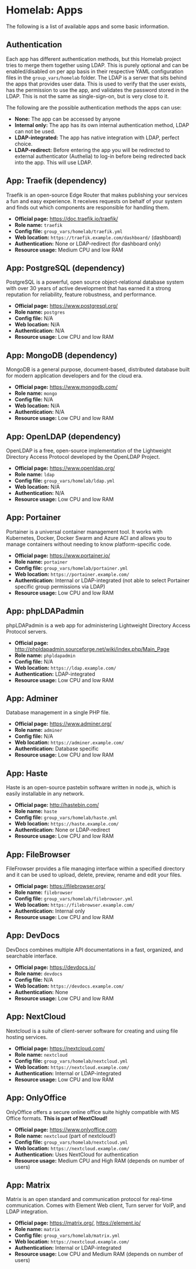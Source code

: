 # Homelab: Apps

The following is a list of available apps and some basic information.

## Authentication

Each app has different authentication methods, but this Homelab project tries to merge them together using LDAP. This is purely optional and can be enabled/disabled on per app basis in their respective YAML configuration files in the `group_vars/homelab` folder. The LDAP is a server that sits behind the apps that provides user data. This is used to verify that the user exists, has the permission to use the app, and validates the password stored in the LDAP. This is not the same as single-sign-on, but is very close to it.

The following are the possible authentication methods the apps can use:

* **None:** The app can be accessed by anyone
* **Internal only:** The app has its own internal authentication method, LDAP can not be used.
* **LDAP-integrated:** The app has native integration with LDAP, perfect choice.
* **LDAP-redirect:** Before entering the app you will be redirected to external authenticator (Authelia) to log-in before being redirected back into the app. This will use LDAP.

## App: Traefik (dependency)

Traefik is an open-source Edge Router that makes publishing your services a fun and easy experience. It receives requests on behalf of your system and finds out which components are responsible for handling them. 

* **Official page:** <https://doc.traefik.io/traefik/>
* **Role name:** `traefik`
* **Config file:** `group_vars/homelab/traefik.yml`
* **Web location:** `https://traefik.example.com/dashboard/` (dashboard)
* **Authentication:** None or LDAP-redirect (for dashboard only)
* **Resource usage:** Medium CPU and low RAM

## App: PostgreSQL (dependency)

PostgreSQL is a powerful, open source object-relational database system with over 30 years of active development that has earned it a strong reputation for reliability, feature robustness, and performance. 

* **Official page:** <https://www.postgresql.org/>
* **Role name:** `postgres`
* **Config file:** N/A
* **Web location:** N/A
* **Authentication:** N/A
* **Resource usage:** Low CPU and low RAM

## App: MongoDB (dependency)

MongoDB is a general purpose, document-based, distributed database built for modern application developers and for the cloud era.

* **Official page:** <https://www.mongodb.com/>
* **Role name:** `mongo`
* **Config file:** N/A
* **Web location:** N/A
* **Authentication:** N/A
* **Resource usage:** Low CPU and low RAM

## App: OpenLDAP (dependency)

OpenLDAP is a free, open-source implementation of the Lightweight Directory Access Protocol developed by the OpenLDAP Project.

* **Official page:** <https://www.openldap.org/>
* **Role name:** `ldap`
* **Config file:** `group_vars/homelab/ldap.yml`
* **Web location:** N/A
* **Authentication:** N/A
* **Resource usage:** Low CPU and low RAM

## App: Portainer

Portainer is a universal container management tool. It works with Kubernetes, Docker, Docker Swarm and Azure ACI and allows you to manage containers without needing to know platform-specific code.

* **Official page:** <https://www.portainer.io/>
* **Role name:** `portainer`
* **Config file:** `group_vars/homelab/portainer.yml`
* **Web location:** `https://portainer.example.com/`
* **Authentication:** Internal or LDAP-integrated (not able to select Portainer specific group permissions via LDAP)
* **Resource usage:** Low CPU and low RAM

## App: phpLDAPadmin

phpLDAPadmin is a web app for administering Lightweight Directory Access Protocol servers.

* **Official page:** <http://phpldapadmin.sourceforge.net/wiki/index.php/Main_Page>
* **Role name:** `phpldapadmin`
* **Config file:** N/A
* **Web location:** `https://ldap.example.com/`
* **Authentication:** LDAP-integrated
* **Resource usage:** Low CPU and low RAM

## App: Adminer

Database management in a single PHP file.

* **Official page:** <https://www.adminer.org/>
* **Role name:** `adminer`
* **Config file:** N/A
* **Web location:** `https://adminer.example.com/`
* **Authentication:** Database specific
* **Resource usage:** Low CPU and low RAM

## App: Haste

Haste is an open-source pastebin software written in node.js, which is easily installable in any network.

* **Official page:** <http://hastebin.com/>
* **Role name:** `haste`
* **Config file:** `group_vars/homelab/haste.yml`
* **Web location:** `https://haste.example.com/`
* **Authentication:** None or LDAP-redirect
* **Resource usage:** Low CPU and low RAM

## App: FileBrowser

FileFrowser provides a file managing interface within a specified directory and it can be used to upload, delete, preview, rename and edit your files.

* **Official page:** <https://filebrowser.org/>
* **Role name:** `filebrowser`
* **Config file:** `group_vars/homelab/filebrowser.yml`
* **Web location:** `https://filebrowser.example.com/`
* **Authentication:** Internal only
* **Resource usage:** Low CPU and low RAM

## App: DevDocs

DevDocs combines multiple API documentations in a fast, organized, and searchable interface. 

* **Official page:** <https://devdocs.io/>
* **Role name:** `devdocs`
* **Config file:** N/A
* **Web location:** `https://devdocs.example.com/`
* **Authentication:** None
* **Resource usage:** Low CPU and low RAM

## App: NextCloud

Nextcloud is a suite of client-server software for creating and using file hosting services.

* **Official page:** <https://nextcloud.com/>
* **Role name:** `nextcloud`
* **Config file:** `group_vars/homelab/nextcloud.yml`
* **Web location:** `https://nextcloud.example.com/`
* **Authentication:** Internal or LDAP-integrated
* **Resource usage:** Low CPU and low RAM

## App: OnlyOffice

OnlyOffice offers a secure online office suite highly compatible with MS Office formats. **This is part of NextCloud!**

* **Official page:** <https://www.onlyoffice.com>
* **Role name:** `nextcloud` (part of nextcloud!)
* **Config file:** `group_vars/homelab/nextcloud.yml`
* **Web location:** `https://nextcloud.example.com/`
* **Authentication:** Uses NextCloud for authentication
* **Resource usage:** Medium CPU and High RAM (depends on number of users)

## App: Matrix

Matrix is an open standard and communication protocol for real-time communication. Comes with Element Web client, Turn server for VoIP, and LDAP integration.

* **Official page:** <https://matrix.org/>, <https://element.io/>
* **Role name:** `matrix`
* **Config file:** `group_vars/homelab/matrix.yml`
* **Web location:** `https://nextcloud.example.com/`
* **Authentication:** Internal or LDAP-integrated
* **Resource usage:** Low CPU and Medium RAM (depends on number of users)
